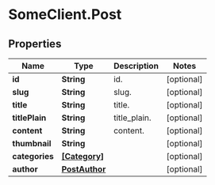 # SomeClient.Post

## Properties
Name | Type | Description | Notes
------------ | ------------- | ------------- | -------------
**id** | **String** | id. | [optional] 
**slug** | **String** | slug. | [optional] 
**title** | **String** | title. | [optional] 
**titlePlain** | **String** | title_plain. | [optional] 
**content** | **String** | content. | [optional] 
**thumbnail** | **String** |  | [optional] 
**categories** | [**[Category]**](Category.md) |  | [optional] 
**author** | [**PostAuthor**](PostAuthor.md) |  | [optional] 


